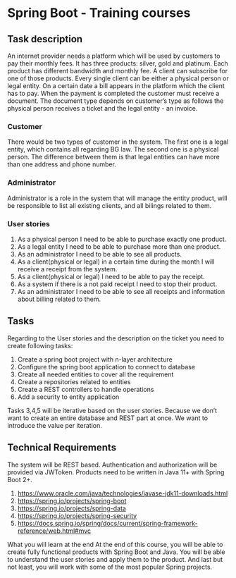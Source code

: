 # Spring Boot - Training courses
## Task description
An internet provider needs a platform which will be used by customers to pay their monthly fees.
It has three products: silver, gold and platinum. Each product has different bandwidth and monthly fee. A client can subscribe for one of those products. Every single client can be either a physical person or legal entity. On a certain date a bill appears in the platform which the client has to pay. When the payment is completed the customer must receive a document. The document type depends on customer’s type as follows the physical person receives a ticket and
the legal entity - an invoice.

### Customer
There would be two types of customer in the system. The first one is a legal entity, which contains all regarding BG law. The second one is a physical person. The difference between them is that legal entities can have more than one address and phone number.

### Administrator
Administrator is a role in the system that will manage the entity product, will be responsible to list all existing clients, and all bilings related to them.

### User stories    
1) As a physical person I need to be able to purchase exactly one product.
2) As a legal entity I need to be able to purchase more than one product.
3) As an administrator I need to be able to see all products.
4) As a client(physical or legal) in a certain time during the month I will receive a receipt from the system.
5) As a client(physical or legal) I need to be able to pay the receipt.
6) As a system if there is a not paid receipt I need to stop their product.
7) As an administrator I need to be able to see all receipts and information about billing related to them.
	

## Tasks
Regarding to the User stories and the description on the ticket you need to create following tasks:


1) Create a spring boot project with n-layer architecture
2) Configure the spring boot application to connect to database
3) Create all needed entities to cover all the requirement
4) Create a repositories related to entities
5) Create a REST controllers to handle operations
6) Add a security to entity application


Tasks 3,4,5 will be iterative based on the user stories. Because we don’t want to create an entire database and REST part at once. We want to introduce the value per iteration. 

## Technical Requirements
The system will be REST based. Authentication and authorization will be provided via JWToken. Products need to be written in Java 11+ with Spring Boot 2+.
1) https://www.oracle.com/java/technologies/javase-jdk11-downloads.html
2) https://spring.io/projects/spring-boot
3) https://spring.io/projects/spring-data
4) https://spring.io/projects/spring-security
5) https://docs.spring.io/spring/docs/current/spring-framework-reference/web.html#mvc


What you will learn at the end
	At the end of this course, you will be able to create fully functional products with Spring Boot and Java. You will be able to understand the user stories and apply them to the product. And last but not least, you will work with some of the most popular Spring projects. 
